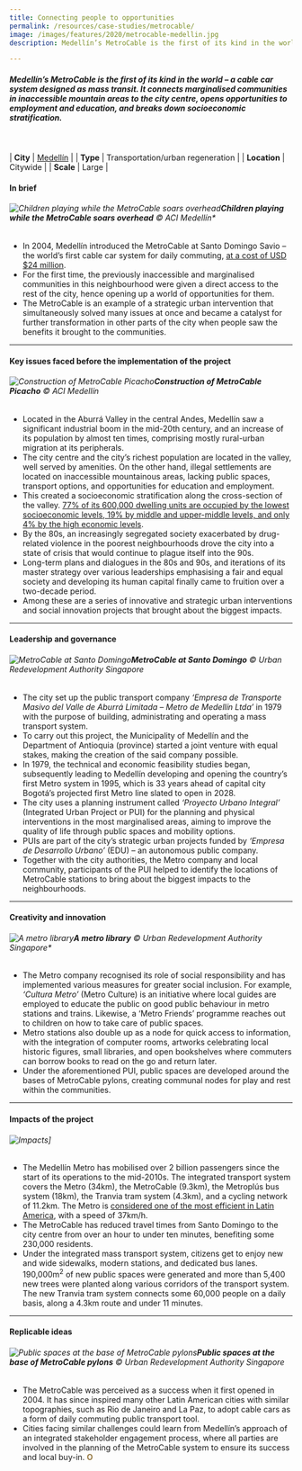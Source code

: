 ```yaml
---
title: Connecting people to opportunities
permalink: /resources/case-studies/metrocable/
image: /images/features/2020/metrocable-medellin.jpg
description: Medellín’s MetroCable is the first of its kind in the world – a cable car system designed as mass transit. It connects marginalised communities in inaccessible mountain areas to the city centre, opens opportunities to employment and education, and breaks down socioeconomic stratification.

---
```


##### Medellín’s MetroCable is the first of its kind in the world – a cable car system designed as mass transit. It connects marginalised communities in inaccessible mountain areas to the city centre, opens opportunities to employment and education, and breaks down socioeconomic stratification. 

<br>

| **City** | [Medellín](/medellin/) |
| **Type** | Transportation/urban regeneration |
| **Location** | Citywide |
| **Scale** | Large |

#### **In brief**

###### ![Children playing while the MetroCable soars overhead](/images/features/2020/metrocable-medellin.jpg/)**Children playing while the MetroCable soars overhead** © ACI Medellín*

- In 2004, Medellín introduced the MetroCable at Santo Domingo Savio – the world’s first cable car system for daily commuting, [at a cost of USD $24 million](https://www.centreforpublicimpact.org/case-study/urban-cable-car-medillincolombia/). 
- For the first time, the previously inaccessible and marginalised communities in this neighbourhood were given a direct access to the rest of the city, hence opening up a world of opportunities for them. 
- The MetroCable is an example of a strategic urban intervention that simultaneously solved many issues at once and became a catalyst for further transformation in other parts of the city when people saw the benefits it brought to the communities. 

---

#### **Key issues faced before the implementation of the project**

###### ![Construction of MetroCable Picacho](/images/features/2020/metrocable-picacho.jpg/)**Construction of MetroCable Picacho** © ACI Medellín

- Located in the Aburrá Valley in the central Andes, Medellín saw a significant industrial boom in the mid-20th century, and an increase of its population by almost ten times, comprising mostly rural-urban migration at its peripherals. 
- The city centre and the city’s richest population are located in the valley, well served by amenities. On the other hand, illegal settlements are located on inaccessible mountainous areas, lacking public spaces, transport options, and opportunities for education and employment. 
- This created a socioeconomic stratification along the cross-section of the valley. [77% of its 600,000 dwelling units are occupied by the lowest socioeconomic levels, 19% by middle and upper-middle levels, and only 4% by the high economic levels](https://urbandesignprize.gsd.harvard.edu/porto-medellin/medellin/). 
- By the 80s, an increasingly segregated society exacerbated by drug-related violence in the poorest neighbourhoods drove the city into a state of crisis that would continue to plague itself into the 90s. 
- Long-term plans and dialogues in the 80s and 90s, and iterations of its master strategy over various leaderships emphasising a fair and equal society and developing its human capital finally came to fruition over a two-decade period. 
- Among these are a series of innovative and strategic urban interventions and social innovation projects that brought about the biggest impacts. 

---

#### **Leadership and governance**

###### ![MetroCable at Santo Domingo](/images/features/2020/santo-domingo.jpg/)**MetroCable at Santo Domingo** © Urban Redevelopment Authority Singapore

- The city set up the public transport company *‘Empresa de Transporte Masivo del Valle de Aburrá Limitada – Metro de Medellín Ltda’* in 1979 with the purpose of building, administrating and operating a mass transport system. 
- To carry out this project, the Municipality of Medellín and the Department of Antioquia (province) started a joint venture with equal stakes, making the creation of the said company possible. 
- In 1979, the technical and economic feasibility studies began, subsequently leading to Medellín developing and opening the country’s first Metro system in 1995, which is 33 years ahead of capital city Bogotá’s projected first Metro line slated to open in 2028. 
- The city uses a planning instrument called *‘Proyecto Urbano Integral’* (Integrated Urban Project or PUI) for the planning and physical interventions in the most marginalised areas, aiming to improve the quality of life through public spaces and mobility options. 
- PUIs are part of the city’s strategic urban projects funded by *‘Empresa de Desarrollo Urbano’* (EDU) – an autonomous public company. 
- Together with the city authorities, the Metro company and local community, participants of the PUI helped to identify the locations of MetroCable stations to bring about the biggest impacts to the neighbourhoods.

---

#### **Creativity and innovation**

###### ![A metro library](/images/features/2020/metro-library.jpg/)**A metro library** © Urban Redevelopment Authority Singapore*

- The Metro company recognised its role of social responsibility and has implemented various measures for greater social inclusion. For example, *‘Cultura Metro’* (Metro Culture) is an initiative where local guides are employed to educate the public on good public behaviour in metro stations and trains. Likewise, a ‘Metro Friends’ programme reaches out to children on how to take care of public spaces. 
- Metro stations also double up as a node for quick access to information, with the integration of computer rooms, artworks celebrating local historic figures, small libraries, and open bookshelves where commuters can borrow books to read on the go and return later. 
- Under the aforementioned PUI, public spaces are developed around the bases of MetroCable pylons, creating communal nodes for play and rest within the communities. 

---

#### **Impacts of the project**

###### ![Impacts](/images/features/2020/impacts-medellin3.png/)]

- The Medellín Metro has mobilised over 2 billion passengers since the start of its operations to the mid-2010s. 
The integrated transport system covers the Metro (34km), the MetroCable (9.3km), the Metroplús bus system (18km), the Tranvia tram system (4.3km), and a cycling network of 11.2km. The Metro is [considered one of the most efficient in Latin America](https://urbandesignprize.gsd.harvard.edu/porto-medellin/medellin/), with a speed of 37km/h. 
- The MetroCable has reduced travel times from Santo Domingo to the city centre from over an hour to under ten minutes, benefiting some 230,000 residents. 
- Under the integrated mass transport system, citizens get to enjoy new and wide sidewalks, modern stations, and dedicated bus lanes. 
190,000m<sup>2</sup> of new public spaces were generated and more than 5,400 new trees were planted along various corridors of the transport system.  
The new Tranvia tram system connects some 60,000 people on a daily basis, along a 4.3km route and under 11 minutes. 

---

#### **Replicable ideas**

###### ![Public spaces at the base of MetroCable pylons](/images/features/2020/metrocable-pylon.jpg/)**Public spaces at the base of MetroCable pylons** © Urban Redevelopment Authority Singapore

- The MetroCable was perceived as a success when it first opened in 2004. It has since inspired many other Latin American cities with similar topographies, such as Rio de Janeiro and La Paz, to adopt cable cars as a form of daily commuting public transport tool.  
- Cities facing similar challenges could learn from Medellín’s approach of an integrated stakeholder engagement process, where all parties are involved in the planning of the MetroCable system to ensure its success and local buy-in. **<font color="#967942">O</font>**
